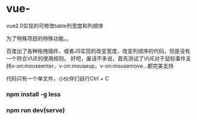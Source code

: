 # vue-
vue2.0实现的可修改table列宽度和列顺序

为了特殊项目的特殊功能。。

百度出了各种拖拽插件，或者JS实现的改变宽度，改变列顺序的代码，但是没有一个符合VUE的使用规则。
好吧，废话不多说，首先测试了VUE对于鼠标事件支持v-on:mouseenter，v-on:mouseup，v-on:mousemove...都完美支持

代码只有一个单文件，小伙伴们自行Ctrl + C

<h3>npm install -g less<h3>

<h3>npm run dev(serve)<h3>
